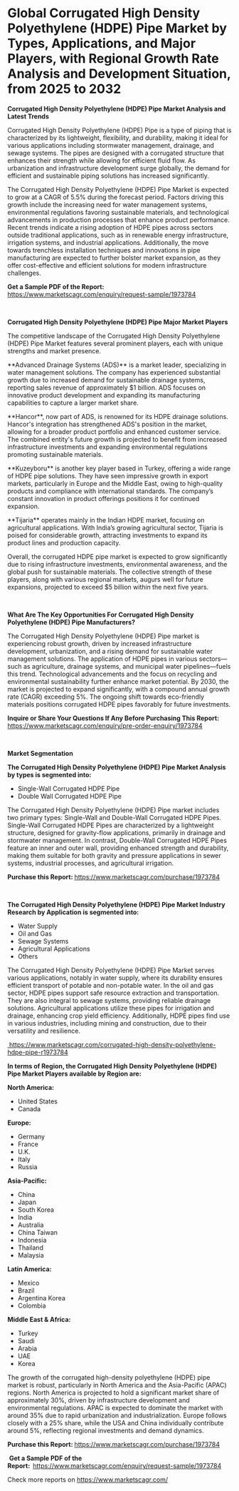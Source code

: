 <p><h1>Global Corrugated High Density Polyethylene (HDPE) Pipe Market by Types, Applications, and Major Players, with Regional Growth Rate Analysis and Development Situation, from 2025 to 2032</h1></p><p><strong>Corrugated High Density Polyethylene (HDPE) Pipe Market Analysis and Latest Trends</strong></p>
<p><p>Corrugated High Density Polyethylene (HDPE) Pipe is a type of piping that is characterized by its lightweight, flexibility, and durability, making it ideal for various applications including stormwater management, drainage, and sewage systems. The pipes are designed with a corrugated structure that enhances their strength while allowing for efficient fluid flow. As urbanization and infrastructure development surge globally, the demand for efficient and sustainable piping solutions has increased significantly.</p><p>The Corrugated High Density Polyethylene (HDPE) Pipe Market is expected to grow at a CAGR of 5.5% during the forecast period. Factors driving this growth include the increasing need for water management systems, environmental regulations favoring sustainable materials, and technological advancements in production processes that enhance product performance. Recent trends indicate a rising adoption of HDPE pipes across sectors outside traditional applications, such as in renewable energy infrastructure, irrigation systems, and industrial applications. Additionally, the move towards trenchless installation techniques and innovations in pipe manufacturing are expected to further bolster market expansion, as they offer cost-effective and efficient solutions for modern infrastructure challenges.</p></p>
<p><strong>Get a Sample PDF of the Report:&nbsp;</strong> <a href="https://www.marketscagr.com/enquiry/request-sample/1973784?utm_campaign=2042&utm_medium=2&utm_source=Github&utm_content=ia&utm_term=04022025&utm_id=corrugated-high-density-polyethylene-hdpe-pipe">https://www.marketscagr.com/enquiry/request-sample/1973784</a></p>
<p>&nbsp;</p>
<p><strong>Corrugated High Density Polyethylene (HDPE) Pipe Major Market Players</strong></p>
<p><p>The competitive landscape of the Corrugated High Density Polyethylene (HDPE) Pipe Market features several prominent players, each with unique strengths and market presence.</p><p>**Advanced Drainage Systems (ADS)** is a market leader, specializing in water management solutions. The company has experienced substantial growth due to increased demand for sustainable drainage systems, reporting sales revenue of approximately $1 billion. ADS focuses on innovative product development and expanding its manufacturing capabilities to capture a larger market share.</p><p>**Hancor**, now part of ADS, is renowned for its HDPE drainage solutions. Hancor's integration has strengthened ADS's position in the market, allowing for a broader product portfolio and enhanced customer service. The combined entity's future growth is projected to benefit from increased infrastructure investments and expanding environmental regulations promoting sustainable materials.</p><p>**Kuzeyboru** is another key player based in Turkey, offering a wide range of HDPE pipe solutions. They have seen impressive growth in export markets, particularly in Europe and the Middle East, owing to high-quality products and compliance with international standards. The company’s constant innovation in product offerings positions it for continued expansion.</p><p>**Tijaria** operates mainly in the Indian HDPE market, focusing on agricultural applications. With India’s growing agricultural sector, Tijaria is poised for considerable growth, attracting investments to expand its product lines and production capacity.</p><p>Overall, the corrugated HDPE pipe market is expected to grow significantly due to rising infrastructure investments, environmental awareness, and the global push for sustainable materials. The collective strength of these players, along with various regional markets, augurs well for future expansions, projected to exceed $5 billion within the next five years.</p></p>
<p>&nbsp;</p>
<p><strong>What Are The Key Opportunities For Corrugated High Density Polyethylene (HDPE) Pipe Manufacturers?</strong></p>
<p><p>The Corrugated High Density Polyethylene (HDPE) Pipe market is experiencing robust growth, driven by increased infrastructure development, urbanization, and a rising demand for sustainable water management solutions. The application of HDPE pipes in various sectors—such as agriculture, drainage systems, and municipal water pipelines—fuels this trend. Technological advancements and the focus on recycling and environmental sustainability further enhance market potential. By 2030, the market is projected to expand significantly, with a compound annual growth rate (CAGR) exceeding 5%. The ongoing shift towards eco-friendly materials positions corrugated HDPE pipes favorably for future investments.</p></p>
<p><strong>Inquire or Share Your Questions If Any Before Purchasing This Report:</strong> <a href="https://www.marketscagr.com/enquiry/pre-order-enquiry/1973784?utm_campaign=2042&utm_medium=2&utm_source=Github&utm_content=ia&utm_term=04022025&utm_id=corrugated-high-density-polyethylene-hdpe-pipe">https://www.marketscagr.com/enquiry/pre-order-enquiry/1973784</a></p>
<p>&nbsp;</p>
<p><strong>Market Segmentation</strong></p>
<p><strong>The Corrugated High Density Polyethylene (HDPE) Pipe Market Analysis by types is segmented into:</strong></p>
<p><ul><li>Single-Wall Corrugated HDPE Pipe</li><li>Double Wall Corrugated HDPE Pipe</li></ul></p>
<p><p>The Corrugated High Density Polyethylene (HDPE) Pipe market includes two primary types: Single-Wall and Double-Wall Corrugated HDPE Pipes. Single-Wall Corrugated HDPE Pipes are characterized by a lightweight structure, designed for gravity-flow applications, primarily in drainage and stormwater management. In contrast, Double-Wall Corrugated HDPE Pipes feature an inner and outer wall, providing enhanced strength and durability, making them suitable for both gravity and pressure applications in sewer systems, industrial processes, and agricultural irrigation.</p></p>
<p><strong>Purchase this Report:&nbsp;</strong><a href="https://www.marketscagr.com/purchase/1973784?utm_campaign=2042&utm_medium=2&utm_source=Github&utm_content=ia&utm_term=04022025&utm_id=corrugated-high-density-polyethylene-hdpe-pipe">https://www.marketscagr.com/purchase/1973784</a></p>
<p>&nbsp;</p>
<p><strong>The Corrugated High Density Polyethylene (HDPE) Pipe Market Industry Research by Application is segmented into:</strong></p>
<p><ul><li>Water Supply</li><li>Oil and Gas</li><li>Sewage Systems</li><li>Agricultural Applications</li><li>Others</li></ul></p>
<p><p>The Corrugated High Density Polyethylene (HDPE) Pipe Market serves various applications, notably in water supply, where its durability ensures efficient transport of potable and non-potable water. In the oil and gas sector, HDPE pipes support safe resource extraction and transportation. They are also integral to sewage systems, providing reliable drainage solutions. Agricultural applications utilize these pipes for irrigation and drainage, enhancing crop yield efficiency. Additionally, HDPE pipes find use in various industries, including mining and construction, due to their versatility and resilience.</p></p>
<p><a href="https://www.marketscagr.com/corrugated-high-density-polyethylene-hdpe-pipe-r1973784?utm_campaign=2042&utm_medium=2&utm_source=Github&utm_content=ia&utm_term=04022025&utm_id=corrugated-high-density-polyethylene-hdpe-pipe">&nbsp;https://www.marketscagr.com/corrugated-high-density-polyethylene-hdpe-pipe-r1973784</a></p>
<p><strong>In terms of Region, the Corrugated High Density Polyethylene (HDPE) Pipe Market Players available by Region are:</strong></p>
<p>
    <p> <strong> North America: </strong>
        <ul>
            <li>United States</li>
            <li>Canada</li>
        </ul>
        </p> 
    <p> <strong> Europe: </strong>
        <ul>
            <li>Germany</li>
            <li>France</li>
            <li>U.K.</li>
            <li>Italy</li>
            <li>Russia</li>
        </ul>
        </p> 
    <p> <strong> Asia-Pacific: </strong>
        <ul>
            <li>China</li>
            <li>Japan</li>
            <li>South Korea</li>
            <li>India</li>
            <li>Australia</li>
            <li>China Taiwan</li>
            <li>Indonesia</li>
            <li>Thailand</li>
            <li>Malaysia</li>
        </ul>
        </p> 
    <p> <strong> Latin America: </strong>
        <ul>
            <li>Mexico</li>
            <li>Brazil</li>
            <li>Argentina Korea</li>
            <li>Colombia</li>
        </ul>
        </p> 
    <p> <strong> Middle East & Africa: </strong>
        <ul>
            <li>Turkey</li>
            <li>Saudi</li>
            <li>Arabia</li>
            <li>UAE</li>
            <li>Korea</li>
        </ul>
    </p>
    </p>
<p><p>The growth of the corrugated high-density polyethylene (HDPE) pipe market is robust, particularly in North America and the Asia-Pacific (APAC) regions. North America is projected to hold a significant market share of approximately 30%, driven by infrastructure development and environmental regulations. APAC is expected to dominate the market with around 35% due to rapid urbanization and industrialization. Europe follows closely with a 25% share, while the USA and China individually contribute around 5%, reflecting regional investments and demand dynamics.</p></p>
<p><strong>Purchase this Report: </strong><a href="https://www.marketscagr.com/purchase/1973784?utm_campaign=2042&utm_medium=2&utm_source=Github&utm_content=ia&utm_term=04022025&utm_id=corrugated-high-density-polyethylene-hdpe-pipe">https://www.marketscagr.com/purchase/1973784</a></p>
<p>&nbsp;<strong>Get a Sample PDF of the Report:&nbsp;&nbsp;</strong><a href="https://www.marketscagr.com/enquiry/request-sample/1973784?utm_campaign=2042&utm_medium=2&utm_source=Github&utm_content=ia&utm_term=04022025&utm_id=corrugated-high-density-polyethylene-hdpe-pipe">https://www.marketscagr.com/enquiry/request-sample/1973784</a></p>
<p><strong></strong></p>
<p>Check more reports on <a href="https://www.marketscagr.com/?utm_campaign=2042&utm_medium=2&utm_source=Github&utm_content=ia&utm_term=04022025&utm_id=corrugated-high-density-polyethylene-hdpe-pipe">https://www.marketscagr.com/</a></p>